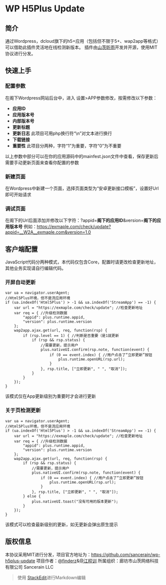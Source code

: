 # WP H5Plus Update
## 简介
通过Wordpress，dcloud旗下的h5+应用（包括但不限于5+、wap2app等格式）可以借助此插件灵活地在线检测新版本。
插件由[山茨昕雨](https://sancerain.com)开发并开源，使用MIT协议进行分发。
## 快速上手
### 配置参数
在阁下Wordpress网站后台中，进入 设置>APP参数修改，按需修改以下参数：

 - **应用ID**
 - **应用版本号**
 - **内部版本号**
 - **更新标题**
 - **更新日志**
 此项目可用php换行符“\n”对文本进行换行
 - **下载链接**
 - **重要性**
 此项目分两种，字符“1”为重要，字符“0”为不重要

以上参数中部分可以在你的应用源码中的mainfest.json文件中查看，保存更新后需要手动更新页面来查看你配置的参数
### 新建页面
在Wordpress中新建一个页面，选择页面类型为“安卓更新接口模板”，设置好Url即可开始请求
### 调试页面
在阁下的Url后面添加并修改以下字符：?appid=**阁下的应用ID**&version=**阁下的应用版本号**
例如：https://exmaple.com/check/update?appid=__W2A__exmaple.com&version=1.0
## 客户端配置
JavaScript代码分两种模式，本代码仅包含Core，配置时请更改检查更新地址，其他业务实现请自行编辑代码。
### 开屏自动更新

    var ua = navigator.userAgent;
    //Html5Plus环境，但不是流应用环境  
    if (ua.indexOf('Html5Plus') > -1 && ua.indexOf('StreamApp') == -1) {
    	var url = "https://exmaple.com/check/update"; //检查更新地址  
    	var req = { //升级检测数据
    		"appid": plus.runtime.appid,
    		"version": plus.runtime.version
    	};
    	wap2app.ajax.get(url, req, function(rsp) {
    		if (rsp.level == 1) { //判断是否重要（是1就更新
    			if (rsp && rsp.status) {
    				//需要更新，提示用户
    				plus.nativeUI.confirm(rsp.note, function(event) {
    					if (0 == event.index) { //用户点击了“立即更新”按钮  
    						plus.runtime.openURL(rsp.url);
    					}
    				}, rsp.title, ["立即更新", " ", "取消"]);
    			}
    		}
    	});
    }

该模式仅在App更新级别为重要时才会进行更新
### 关于页检测更新

    var ua = navigator.userAgent;
    //Html5Plus环境，但不是流应用环境  
    if (ua.indexOf('Html5Plus') > -1 && ua.indexOf('StreamApp') == -1) {
    	var url = "https://exmaple.com/check/update"; //检查更新地址  
    	var req = { //升级检测数据  
    		"appid": plus.runtime.appid,
    		"version": plus.runtime.version
    	};
    	wap2app.ajax.get(url, req, function(rsp) {
    		if (rsp && rsp.status) {
    			//需要更新，提示用户  
    			plus.nativeUI.confirm(rsp.note, function(event) {
    				if (0 == event.index) { //用户点击了“立即更新”按钮  
    					plus.runtime.openURL(rsp.url);
    				}
    			}, rsp.title, ["立即更新", " ", "取消"]);
    		} else {
    			plus.nativeUI.toast("没有可用的版本更新");
    		}
    	});
    }

该模式可以检查最新级别的更新，如无更新会弹出原生提示
## 版权信息
本协议采用MIT进行分发，项目官方地址为：https://github.com/sancerain/wp-h5plus-update
项目作者：[@finderz](https://github.com/xtgjzwj)&[@江程训](https://github.com/censujiang)
所属组织：廊坊市山茨网络科技有限公司 Sancerain LLC
> 使用 [StackEdit](https://stackedit.io/)进行Markdown编辑